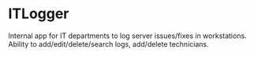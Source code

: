 # ITLogger

Internal app for IT departments to log server issues/fixes in workstations. Ability to add/edit/delete/search logs, add/delete technicians.
